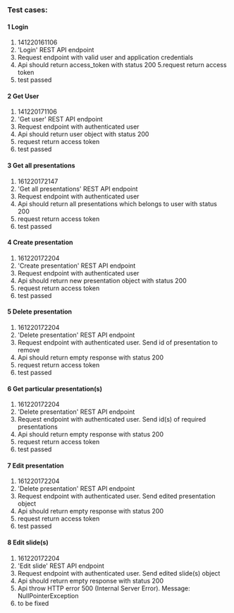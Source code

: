 ### Test cases:

#### 1 Login
1. 141220161106
2. 'Login' REST API endpoint
3. Request endpoint with valid user and application credentials
4. Api should return access_token with status 200
5.request return access token
6. test passed

#### 2 Get User
1. 141220171106
2. 'Get user' REST API endpoint
3. Request endpoint with authenticated user
4. Api should return user object with status 200
5. request return access token
6. test passed

#### 3 Get all presentations
1. 161220172147
2. 'Get all presentations' REST API endpoint
3. Request endpoint with authenticated user
4. Api should return all presentations which belongs to user with status 200
5. request return access token
6. test passed

#### 4 Create presentation
1. 161220172204
2. 'Create presentation' REST API endpoint
3. Request endpoint with authenticated user
4. Api should return new presentation object with status 200
5. request return access token
6. test passed

#### 5 Delete presentation
1. 161220172204
2. 'Delete presentation' REST API endpoint
3. Request endpoint with authenticated user. Send id of presentation to remove
4. Api should return empty response with status 200
5. request return access token
6. test passed

#### 6 Get particular presentation(s)
1. 161220172204
2. 'Delete presentation' REST API endpoint
3. Request endpoint with authenticated user. Send id(s) of required presentations
4. Api should return empty response with status 200
5. request return access token
6. test passed

#### 7 Edit presentation
1. 161220172204
2. 'Delete presentation' REST API endpoint
3. Request endpoint with authenticated user. Send edited presentation object
4. Api should return empty response with status 200
5. request return access token
6. test passed

#### 8 Edit slide(s)
1. 161220172204
2. 'Edit slide' REST API endpoint
3. Request endpoint with authenticated user. Send edited slide(s) object
4. Api should return empty response with status 200
5. Api throw HTTP error 500 (Internal Server Error). Message: NullPointerException
6. to be fixed
